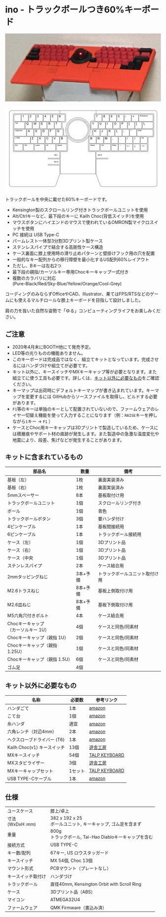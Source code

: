 # ino - トラックボールつき60%キーボード

![ino](img/ino.jpg)

![default keymap](img/keymap-default.png)

トラックボールを中央に載せた60%キーボードです。

- Kensington製のスクロールリング付きトラックボールユニットを使用
- Alt/Ctrlキーなど、最下段のキーに Kailh Choc(背低スイッチ)を使用
- マウスボタンにハイエンドのマウスで使われているOMRON製マイクロスイッチを使用
- PC 接続は USB Type-C
- パームレスト一体型3分割3Dプリント製ケース
- ステンレスパイプで結合する高剛性ケース構造
- ケース裏面に膝上使用時の滑り止めパターンと壁掛けフック用の穴を配置
- 一般的なキー配列からの移行障壁を最小化するUS配列60%レイアウト
- ただし、Bキーは左右2つ
- 最下段の親指/カーソルキー専用Chocキーキャップ一式付き
- 複数のカラバリに対応<br>(Pure-Black/Red/Sky-Blue/Yellow/Orange/Cool-Grey)

コーディングのみならずOfficeやCAD、Illustrator、果てはFPS/RTSなどのゲームにも使えるマルチロールな膝上キーボードを目指して設計しました。

肩の力を抜いた自然な姿勢で「ゆる」コンピューティングライフをお楽しみください。

## ご注意

- 2020年4月末にBOOTH他にて発売予定。
- LED等の光りものの機能ありません。
- このキーボードは完成品ではなく、組立てキットとなっています。完成させるにはハンダづけや組立てが必要です。
- キット以外に、キースイッチやMXキーキャップ等が必要となります。また組立てに使う工具も必要です。詳しくは、[キット以外に必要なもの](#キット以外に必要なもの)をご確認ください。
- キーマップは出荷時にデフォルトキーマップが書き込まれています。キーマップを変更するには GitHubからソースファイルを取得し、ビルドする必要があります。
- `F1`等のキーは単独のキーとして配置されていないので、ファームウェアのレイヤー切替え機能を使って入力することになります（例：`RAISE`キーを押しながら`1`キー → `F1` ）
- ケースとChoc用キーキャップは3Dプリントで製造しているため、ケースには積層痕やサポート材の痕跡が発生します。また製造中の急激な温度変化や地震により、段差、焦げなどが発生することがあります。

## キットに含まれているもの

| 部品名|数量|備考|
|------|----|----|
|基板（左）|1枚|裏面実装済み|
|基板（右）|1枚|裏面実装済み|
|5mmスペーサー|8本|基板取付け用|
|トラックボールユニット|1個|スクロールリング付き|
|ボール|1個|青色|
|トラックボールボタン|3個|要ハンダ付け|
|4ピンケーブル|1本|基板間接続用|
|6ピンケーブル|1本|トラックボール接続用|
|ケース（左）|1個|3Dプリント品|
|ケース（右）|1個|3Dプリント品|
|ケース（中央|1個|3Dプリント品|
|ステンレスパイプ|2本|ケース結合用|
|2mmタッピングねじ|3本+予備|トラックボールユニット取付け用|
|M2.6トラスねじ|8本+予備|基板上側取付け用|
|M2.6皿ねじ|8本+予備|基板下側取付け用|
|M5六角穴付きボルト|4本|ケース結合用|
|Chocキーキャップ<br>（カーソルキー 1U）|4個|ケースと同色/同素材|
|Chocキーキャップ（親指 1U）|2個|ケースと同色/同素材|
|Chocキーキャップ（親指 1.25U）|1個|ケースと同色/同素材|
|Chocキーキャップ（親指 1.5U）|6個|ケースと同色/同素材|
|ゴム足|4個|

## キット以外に必要なもの

|名称|必要数|参考リンク|
|------|----|----|
|ハンダごて|1本|[amazon](https://www.amazon.co.jp/dp/B006MQD7M4)|
|こて台|1個|[amazon](https://www.amazon.co.jp/dp/B000TGNWCS)|
|糸ハンダ|適宜|[amazon](https://www.amazon.co.jp/dp/B001PR1L28)|
|六角レンチ（対辺4mm） |2本|[amazon](https://www.amazon.co.jp/dp/B007R9FKZC)|
|ヘクスローブドライバー (T6)|1本|[amazon](https://www.amazon.co.jp/dp/B002SQLE90)| 
|Kailh Choc(v1) キースイッチ |13個|[遊舎工房](https://yushakobo.jp/shop/pg1350/)|
| MXキースイッチ |54個|[TALP KEYBOARD](https://talpkeyboard.stores.jp/?category_id=59cf8860ed05e668db003f5d)|
| MXスタビライザー |3個|[遊舎工房](https://yushakobo.jp/shop/a0500st/)|
| MXキーキャップセット|1セット|[TALP KEYBOARD](https://talpkeyboard.stores.jp/?category_id=59be183f428f2d49120007b1)|
| USB TYPE-Cケーブル|1本|[amazon](https://www.amazon.co.jp/dp/B081N1W39Y)|

## 仕様

|||
|------|----|
|ユースケース|膝上/卓上|
|寸法<br>(WxDxH :mm)|382 x 192 x 25<br>ボールユニット, キーキャップ, ゴム足を含まず|
|重量|800g<br>トラックボール, Tai-Hao Diabloキーキャップを含む|
|接続方式|USB TYPE-C|
|キー数/配列|67キー, US ロウスタッガード|
|キースイッチ|MX 54個, Choc 13個|
| マウント形式|PCBマウント（プレートなし）|
| キースイッチ取付け|ハンダづけ|
| トラックボール|直径40mm, Kensington Orbit with Scroll Ring|
| ケース| 3Dプリント品（ABS）|
| マイコン|ATMEGA32U4|
| ファームウェア|QMK Firmware（書込み済）|
